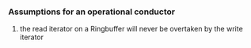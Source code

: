 ### Assumptions for an operational conductor

1. the read iterator on a Ringbuffer will never be overtaken by the write iterator
